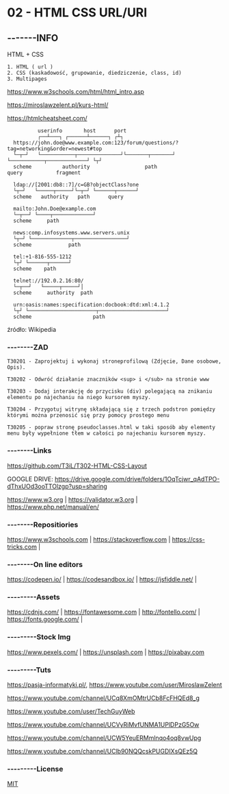 # 02 - HTML CSS URL/URI
## -------INFO
HTML + CSS
```
1. HTML ( url )
2. CSS (kaskadowość, grupowanie, diedziczenie, class, id)
3. Multipages
```
https://www.w3schools.com/html/html_intro.asp

https://miroslawzelent.pl/kurs-html/

https://htmlcheatsheet.com/ 

```
          userinfo       host      port
          ┌──┴───┐ ┌──────┴──────┐ ┌┴┐
  https://john.doe@www.example.com:123/forum/questions/?tag=networking&order=newest#top
  └─┬─┘   └───────────┬──────────────┘└───────┬───────┘ └───────────┬─────────────┘ └┬┘
  scheme          authority                  path                 query           fragment

  ldap://[2001:db8::7]/c=GB?objectClass?one
  └┬─┘   └─────┬─────┘└─┬─┘ └──────┬──────┘
  scheme   authority   path      query

  mailto:John.Doe@example.com
  └─┬──┘ └────┬─────────────┘
  scheme     path

  news:comp.infosystems.www.servers.unix
  └┬─┘ └─────────────┬─────────────────┘
  scheme            path

  tel:+1-816-555-1212
  └┬┘ └──────┬──────┘
  scheme    path

  telnet://192.0.2.16:80/
  └─┬──┘   └─────┬─────┘│
  scheme     authority  path

  urn:oasis:names:specification:docbook:dtd:xml:4.1.2
  └┬┘ └──────────────────────┬──────────────────────┘
  scheme                    path
```
źródło: Wikipedia

### --------ZAD
```
T30201 - Zaprojektuj i wykonaj stroneprofilową (Zdjęcie, Dane osobowe, Opis). 

T30202 - Odwróć działanie znaczników <sup> i </sub> na stronie www

T30203 - Dodaj interakcję do przycisku (div) polegającą na znikaniu elementu po najechaniu na niego kursorem myszy.

T30204 - Przygotuj witrynę składającą się z trzech podstron pomiędzy którymi można przenosić się przy pomocy prostego menu

T30205 - popraw stronę pseudoclasses.html w taki sposób aby elementy menu były wypełnione tłem w całości po najechaniu kursorem myszy.
```
### --------Links

https://github.com/T3iL/T302-HTML-CSS-Layout 

GOOGLE DRIVE: https://drive.google.com/drive/folders/1OqTcjwr_qAdTPO-dThxUOd3ooTTOlzgp?usp=sharing

https://www.w3.org | https://validator.w3.org | https://www.php.net/manual/en/

### --------Repositiories

https://www.w3schools.com | https://stackoverflow.com | https://css-tricks.com |

### --------On line editors

https://codepen.io/ | https://codesandbox.io/ | https://jsfiddle.net/ |

### ---------Assets

https://cdnjs.com/ | https://fontawesome.com | http://fontello.com/ | https://fonts.google.com/ |

### ---------Stock Img

https://www.pexels.com/ | https://unsplash.com | https://pixabay.com

### ---------Tuts

https://pasja-informatyki.pl/, https://www.youtube.com/user/MiroslawZelent

https://www.youtube.com/channel/UCq8XmOMtrUCb8FcFHQEd8_g

https://www.youtube.com/user/TechGuyWeb

https://www.youtube.com/channel/UCVyRiMvfUNMA1UPlDPzG5Ow

https://www.youtube.com/channel/UCW5YeuERMmlnqo4oq8vwUpg

https://www.youtube.com/channel/UClb90NQQcskPUGDIXsQEz5Q

### ---------License
[MIT](https://choosealicense.com/licenses/mit/)
